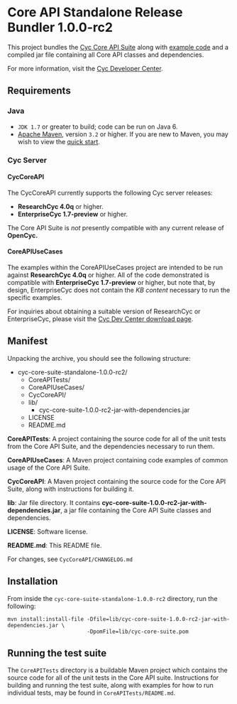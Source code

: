 Core API Standalone Release Bundler 1.0.0-rc2
================================

This project bundles the [Cyc Core API Suite](https://github.com/cycorp/CycCoreAPI) along with
[example code](https://github.com/cycorp/CoreAPIUseCases) and a compiled jar file containing all 
Core API classes and dependencies.

For more information, visit the [Cyc Developer Center](http://dev.cyc.com/).


Requirements
------------

### Java

* `JDK 1.7` or greater to build; code can be run on Java 6.
* [Apache Maven](http://maven.apache.org/), version `3.2` or higher. If you are new to Maven, you 
  may wish to view the [quick start](http://maven.apache.org/run-maven/index.html).

### Cyc Server

#### CycCoreAPI

The CycCoreAPI currently supports the following Cyc server releases:

* **ResearchCyc 4.0q** or higher.
* **EnterpriseCyc 1.7-preview** or higher.

The Core API Suite is _not_ presently compatible with any current release of **OpenCyc.**

#### CoreAPIUseCases

The examples within the CoreAPIUseCases project are intended to be run against **ResearchCyc 4.0q** 
or higher. All of the code demonstrated is compatible with **EnterpriseCyc 1.7-preview** or higher, 
but note that, by design, EnterpriseCyc does not contain the _KB content_ necessary to run the 
specific examples.

For inquiries about obtaining a suitable version of ResearchCyc or EnterpriseCyc, please visit the
[Cyc Dev Center download page](http://dev.cyc.com/cyc-api/download.html).


Manifest
--------

Unpacking the archive, you should see the following structure:

* cyc-core-suite-standalone-1.0.0-rc2/
    * CoreAPITests/
    * CoreAPIUseCases/
    * CycCoreAPI/
    * lib/
        * cyc-core-suite-1.0.0-rc2-jar-with-dependencies.jar
    * LICENSE
    * README.md

**CoreAPITests**: A project containing the source code for all of the unit tests from the Core API 
                  Suite, and the dependencies necessary to run them.

**CoreAPIUseCases**: A Maven project containing code examples of common usage of the Core API Suite.

**CycCoreAPI**: A Maven project containing the source code for the Core API Suite, along with
                instructions for building it.

**lib**: Jar file directory. It contains **cyc-core-suite-1.0.0-rc2-jar-with-dependencies.jar**, 
         a jar file containing the Core API Suite classes and dependencies.

**LICENSE**: Software license.

**README.md**: This README file.

For changes, see `CycCoreAPI/CHANGELOG.md`


Installation
------------

From inside the `cyc-core-suite-standalone-1.0.0-rc2` directory, run the following:

    mvn install:install-file -Dfile=lib/cyc-core-suite-1.0.0-rc2-jar-with-dependencies.jar \
                             -DpomFile=lib/cyc-core-suite.pom


Running the test suite
----------------------

The `CoreAPITests` directory is a buildable Maven project which contains the source code for all of
the unit tests in the Core API suite. Instructions for building and running the test suite, along 
with examples for how to run individual tests, may be found in `CoreAPITests/README.md`.


